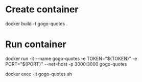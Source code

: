 # Create container
docker build -t gogo-quotes .

# Run container 

docker run -it --name gogo-quotes -e TOKEN="${TOKEN}" -e PORT="${PORT}" --net=host -p 3000:3000 gogo-quotes

docker exec -it gogo-quotes sh
